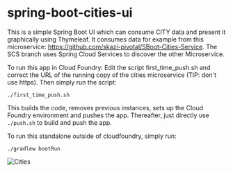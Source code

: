 # spring-boot-cities-ui
This is a simple Spring Boot UI which can consume CITY data and present it graphically using Thymeleaf. It consumes data for example from this microservice: https://github.com/skazi-pivotal/SBoot-Cities-Service. The SCS branch uses Spring Cloud Services to discover the other Microservice.

To run this app in Cloud Foundry:
Edit the script first_time_push.sh and correct the URL of the running copy of the cities microservice (TIP: don't use https). Then simply run the script:

``` ./first_time_push.sh ```

This builds the code, removes previous instances, sets up the Cloud Foundry environment and pushes the app. Thereafter, just directly use ``` ./push.sh ``` to build and push the app.

To run this standalone outside of cloudfoundry, simply run:

``` ./gradlew bootRun ```

![Cities](/docs/Cities.png)
